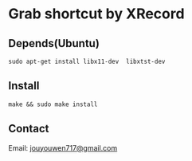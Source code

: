 Grab shortcut by XRecord
========================

Depends(Ubuntu)
-------
```shell
sudo apt-get install libx11-dev  libxtst-dev
```

Install
-------
```shell
make && sudo make install
```

Contact
------
Email:        [jouyouwen717@gmail.com](mailto:jouyouwen717@gmail.com)

